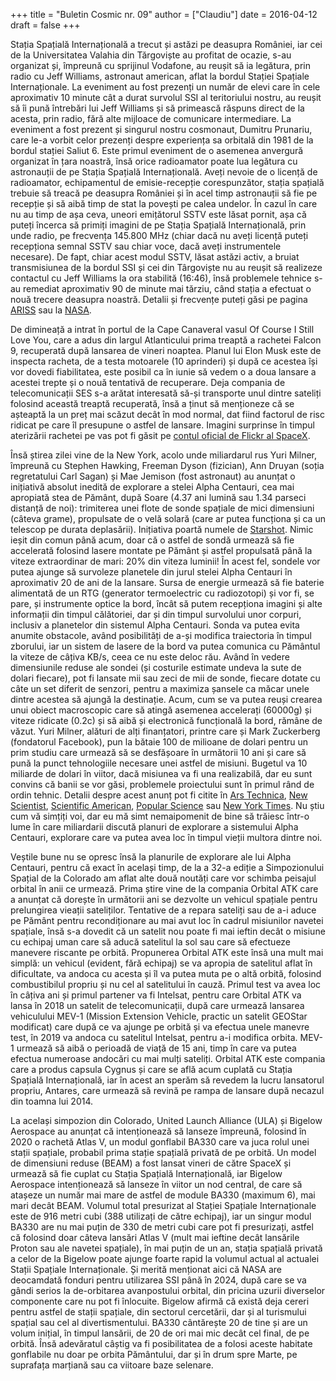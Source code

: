 +++
title = "Buletin Cosmic nr. 09"
author = ["Claudiu"]
date = 2016-04-12
draft = false
+++

Stația Spațială Internațională a trecut și astăzi pe deasupra României, iar cei de la Universitatea Valahia din Tărgoviște au profitat de ocazie, s-au organizat și, împreună cu sprijinul Vodafone, au reușit să ia legătura, prin radio cu Jeff Williams, astronaut american, aflat la bordul Stației Spațiale Internaționale. La eveniment au fost prezenți un număr de elevi care în cele aproximativ 10 minute cât a durat survolul SSI al teritoriului nostru, au reușit să îi pună întrebări lui Jeff Williams și să primească răspuns direct de la acesta, prin radio, fără alte mijloace de comunicare intermediare. La eveniment a fost prezent și singurul nostru cosmonaut, Dumitru Prunariu, care le-a vorbit celor prezenți despre experiența sa orbitală din 1981 de la bordul stației Saliut 6. Este primul eveniment de o asemenea anvergură organizat în țara noastră, însă orice radioamator poate lua legătura cu astronauții de pe Stația Spațială Internațională. Aveți nevoie de o licență de radioamator, echipamentul de emisie-recepție corespunzător, stația spațială trebuie să treacă pe deasupra României și în acel timp astronauții să fie pe recepție și să aibă timp de stat la povești pe calea undelor. În cazul în care nu au timp de așa ceva, uneori emițătorul SSTV este lăsat pornit, așa că puteți încerca să primiți imagini de pe Stația Spațială Internațională, prin unde radio, pe frecvența 145.800 MHz (chiar dacă nu aveți licență puteți recepționa semnal SSTV sau chiar voce, dacă aveți instrumentele necesare). De fapt, chiar acest modul SSTV, lăsat astăzi activ, a bruiat transmisiunea de la bordul SSI și cei din Târgoviște nu au reușit să realizeze contactul cu Jeff Williams la ora stabilită (16:46), însă problemele tehnice s-au remediat aproximativ 90 de minute mai tărziu, când stația a efectuat o nouă trecere deasupra noastră. Detalii și frecvențe puteți găsi pe pagina [ARISS](http://www.ariss.org/) sau la [NASA](http://spaceflight.nasa.gov/station/reference/radio/).

De dimineață a intrat în portul de la Cape Canaveral vasul Of Course I Still Love You, care a adus din largul Atlanticului prima treaptă a rachetei Falcon 9, recuperată după lansarea de vineri noaptea. Planul lui Elon Musk este de inspecta racheta, de a testa motoarele (10 aprinderi) și după ce acestea își vor dovedi fiabilitatea, este posibil ca în iunie să vedem o a doua lansare a acestei trepte și o nouă tentativă de recuperare. Deja compania de telecomunicații SES s-a arătat interesată să-și transporte unul dintre sateliți folosind această treaptă recuperată, însă a ținut să menționeze că se așteaptă la un preț mai scăzut decât în mod normal, dat fiind factorul de risc ridicat pe care îl presupune o astfel de lansare. Imagini surprinse în timpul aterizării rachetei pe vas pot fi găsit pe [contul oficial de Flickr al SpaceX](https://www.flickr.com/photos/spacex).

Însă știrea zilei vine de la New York, acolo unde miliardarul rus Yuri Milner, împreună cu Stephen Hawking, Freeman Dyson (fizician), Ann Druyan (soția regretatului Carl Sagan) și Mae Jemison (fost astronaut) au anunțat o inițiativă absolut inedită de explorare a stelei Alpha Centauri, cea mai apropiată stea de Pământ, după Soare (4.37 ani lumină sau 1.34 parseci distanță de noi): trimiterea unei flote de sonde spațiale de mici dimensiuni (câteva grame), propulsate de o velă solară (care ar putea funcționa și ca un telescop pe durata deplasării). Inițiativa poartă numele de [Starshot](http://www.breakthroughinitiatives.org/). Nimic ieșit din comun până acum, doar că o astfel de sondă urmează să fie accelerată folosind lasere montate pe Pământ și astfel propulsată până la viteze extraordinar de mari: 20% din viteza luminii! În acest fel, sondele vor putea ajunge să survoleze planetele din jurul stelei Alpha Centauri în aproximativ 20 de ani de la lansare. Sursa de energie urmează să fie baterie alimentată de un RTG (generator termoelectric cu radiozotopi) și vor fi, se pare, și instrumente optice la bord, încât să putem recepționa imagini și alte informații din timpul călătoriei, dar și din timpul survolului unor corpuri, inclusiv a planetelor din sistemul Alpha Centauri. Sonda va putea evita anumite obstacole, având posibilități de a-și modifica traiectoria în timpul zborului, iar un sistem de lasere de la bord va putea comunica cu Pământul la viteze de câțiva KB/s, ceea ce nu este deloc rău. Având în vedere dimensiunile reduse ale sondei (și costurile estimate undeva la sute de dolari fiecare), pot fi lansate mii sau zeci de mii de sonde, fiecare dotate cu câte un set diferit de senzori, pentru a maximiza șansele ca măcar unele dintre acestea să ajungă la destinație. Acum, cum se va putea reuși crearea unui obiect macroscopic care să atingă asemenea accelerați (60000g) și viteze ridicate (0.2c) și să aibă și electronică funcțională la bord, rămâne de văzut. Yuri Milner, alături de alți finanțatori, printre care și Mark Zuckerberg (fondatorul Facebook), pun la bătaie 100 de milioane de dolari pentru un prim studiu care urmează să se desfășoare în următorii 10 ani și care să pună la punct tehnologiile necesare unei astfel de misiuni. Bugetul va 10 miliarde de dolari în viitor, dacă misiunea va fi una realizabilă, dar eu sunt convins că banii se vor găsi, problemele proiectului sunt în primul rând de ordin tehnic. Detalii despre acest anunț pot fi citite în [Ars Technica](http://arstechnica.com/science/2016/04/breakthrough-starshot-announces-plans-to-send-ship-to-alpha-centauri/), [New Scientist](https://www.newscientist.com/article/2084029-billionaire-pledges-100m-to-send-spaceships-to-alpha-centauri/?utm%5Fsource=NSNS&utm%5Fmedium=SOC&utm%5Fcampaign=hoot&cmpid=SOC%7CNSNS%7C2016-GLOBAL-twitter), [Scientific American](http://www.scientificamerican.com/article/100-million-plan-will-send-probes-to-the-nearest-star/), [Popular Science](http://www.popsci.com/tiny-spaceship-could-take-us-to-alpha-centauri-started-on-kickstarter) sau [New York Times](http://www.nytimes.com/2016/04/13/science/alpha-centauri-breakthrough-starshot-yuri-milner-stephen-hawking.html?%5Fr=0). Nu știu cum vă simțiți voi, dar eu mă simt nemaipomenit de bine să trăiesc într-o lume în care miliardarii discută planuri de explorare a sistemului Alpha Centauri, explorare care va putea avea loc în timpul vieții multora dintre noi.

Veștile bune nu se opresc însă la planurile de explorare ale lui Alpha Centauri, pentru că exact în același timp, de la a 32-a ediție a Simpozionului Spațial de la Colorado am aflat alte două noutăți care vor schimba peisajul orbital în anii ce urmează. Prima știre vine de la compania Orbital ATK care a anunțat că dorește în următorii ani se dezvolte un vehicul spațiale pentru prelungirea vieații sateliților. Tentative de a repara sateliți sau de a-i aduce pe Pământ pentru recondiționare au mai avut loc în cadrul misiunilor navetei spațiale, însă s-a dovedit că un satelit nou poate fi mai ieftin decât o misiune cu echipaj uman care să aducă satelitul la sol sau care să efectueze manevere riscante pe orbită. Propunerea Orbital ATK este însă una mult mai simplă: un vehicul (evident, fără echipaj) se va apropia de satelitul aflat în dificultate, va andoca cu acesta și îl va putea muta pe o altă orbită, folosind combustibilul propriu și nu cel al satelitului în cauză. Primul test va avea loc în câțiva ani și primul partener va fi Intelsat, pentru care Orbital ATK va lansa în 2018 un satelit de telecomunicații, după care urmează lansarea vehiculului MEV-1 (Mission Extension Vehicle, practic un satelit GEOStar modificat) care după ce va ajunge pe orbită și va efectua unele manevre test, în 2019 va andoca cu satelitul Intelsat, pentru a-i modifica orbita. MEV-1 urmează să aibă o perioadă de viață de 15 ani, timp în care va putea efectua numeroase andocări cu mai mulți sateliți. Orbital ATK este compania care a produs capsula Cygnus și care se află acum cuplată cu Stația Spațială Internațională, iar în acest an sperăm să revedem la lucru lansatorul propriu, Antares, care urmează să revină pe rampa de lansare după necazul din toamna lui 2014.

La același simpozion din Colorado, United Launch Alliance (ULA) și Bigelow Aerospace au anunțat că intenționează  să lanseze împreună, folosind în 2020 o rachetă Atlas V, un modul gonflabil BA330 care va juca rolul unei stații spațiale, probabil prima stație spațială privată de pe orbită. Un model de dimensiuni reduse (BEAM) a fost lansat vineri de către SpaceX și urmează să fie cuplat cu Stația Spațială Internațională, iar Bigelow Aerospace intenționează să lanseze în viitor un nod central, de care să atașeze un număr mai mare de astfel de module BA330 (maximum 6), mai mari decât BEAM. Volumul total presurizat al Stației Spațiale Internaționale este de 916 metri cubi (388 utilizați de către echipaj), iar un singur modul BA330 are nu mai puțin de 330 de metri cubi care pot fi presurizați, astfel că folosind doar câteva lansări Atlas V (mult mai ieftine decât lansările Proton sau ale navetei spațiale), în mai puțin de un an, stația spațială privată a celor de la Bigelow poate ajunge foarte rapid la volumul actual al actualei Stații Spațiale Internaționale. Și merită menționat aici că NASA are deocamdată fonduri pentru utilizarea SSI până în 2024, după care se va gândi serios la de-orbitarea avanpostului orbital, din pricina uzurii diverselor componente care nu pot fi înlocuite. Bigelow afirmă că există deja cereri pentru astfel de stații spațiale, din sectorul cercetării, dar și al turismului spațial sau cel al divertismentului. BA330 cântărește 20 de tine și are un volum inițial, în timpul lansării, de 20 de ori mai mic decât cel final, de pe orbită. Însă adevăratul câștig va fi posibilitatea de a folosi aceste habitate gonflabile nu doar pe orbita Pământului, dar și în drum spre Marte, pe suprafața marțiană sau ca viitoare baze selenare.